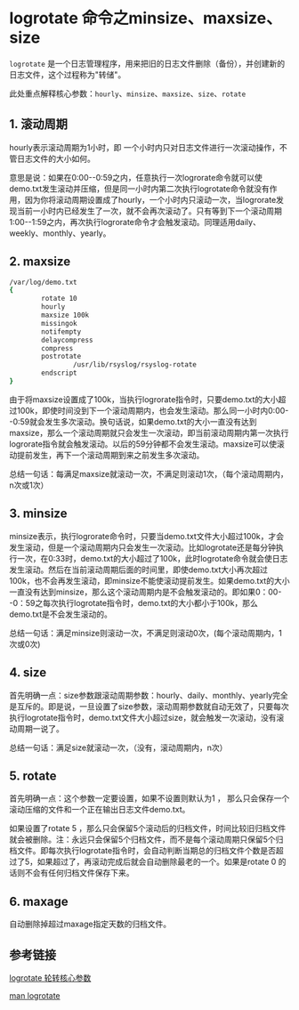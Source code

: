 # logrotate 命令之minsize、maxsize、size

`logrotate` 是一个日志管理程序，用来把旧的日志文件删除（备份），并创建新的日志文件，这个过程称为"转储"。

此处重点解释核心参数：`hourly`、`minsize`、`maxsize`、`size`、`rotate`

## 1. 滚动周期

hourly表示滚动周期为1小时，即 一个小时内只对日志文件进行一次滚动操作，不管日志文件的大小如何。

意思是说：如果在0:00--0:59之内，任意执行一次logrorate命令就可以使demo.txt发生滚动并压缩，但是同一小时内第二次执行logrotate命令就没有作用，因为你将滚动周期设置成了hourly，一个小时内只滚动一次，当logrorate发现当前一小时内已经发生了一次，就不会再次滚动了。只有等到下一个滚动周期1:00--1:59之内，再次执行logrorate命令才会触发滚动。同理适用daily、weekly、monthly、yearly。


## 2. maxsize

```bash
/var/log/demo.txt
{
        rotate 10
        hourly
        maxsize 100k
        missingok
        notifempty
        delaycompress
        compress
        postrotate
                /usr/lib/rsyslog/rsyslog-rotate
        endscript
}
```



由于将maxsize设置成了100k，当执行logrorate指令时，只要demo.txt的大小超过100k，即使时间没到下一个滚动周期内，也会发生滚动。那么同一小时内0:00--0:59就会发生多次滚动。换句话说，如果demo.txt的大小一直没有达到maxsize，那么一个滚动周期就只会发生一次滚动，即当前滚动周期内第一次执行logrorate指令就会触发滚动。以后的59分钟都不会发生滚动。maxsize可以使滚动提前发生，再下一个滚动周期到来之前发生多次滚动。

总结一句话：每满足maxsize就滚动一次，不满足则滚动1次，（每个滚动周期内，n次或1次）



## 3. minsize

minsize表示，执行logrorate命令时，只要当demo.txt文件大小超过100k，才会发生滚动，但是一个滚动周期内只会发生一次滚动。比如logrotate还是每分钟执行一次，在0:33时，demo.txt的大小超过了100k，此时logrotate命令就会使日志发生滚动。然后在当前滚动周期后面的时间里，即使demo.txt大小再次超过100k，也不会再发生滚动，即minsize不能使滚动提前发生。如果demo.txt的大小一直没有达到minsize，那么这个滚动周期内是不会触发滚动的。即如果0：00--0：59之每次执行logrotate指令时，demo.txt的大小都小于100k，那么demo.txt是不会发生滚动的。


总结一句话：满足minsize则滚动一次，不满足则滚动0次，(每个滚动周期内，1次或0次)



## 4. size



首先明确一点：size参数跟滚动周期参数：hourly、daily、monthly、yearly完全是互斥的。即是说，一旦设置了size参数，滚动周期参数就自动无效了，只要每次执行logrotate指令时，demo.txt文件大小超过size，就会触发一次滚动，没有滚动周期一说了。

总结一句话：满足size就滚动一次，（没有，滚动周期内，n次）


## 5. rotate

首先明确一点：这个参数一定要设置，如果不设置则默认为1 ， 那么只会保存一个滚动压缩的文件和一个正在输出日志文件demo.txt。

如果设置了rotate 5 ，那么只会保留5个滚动后的归档文件，时间比较旧归档文件就会被删除。注：永远只会保留5个归档文件，而不是每个滚动周期只保留5个归档文件。即每次执行logrotate指令时，会自动判断当期总的归档文件个数是否超过了5，如果超过了，再滚动完成后就会自动删除最老的一个。如果是rotate 0 的话则不会有任何归档文件保存下来。

## 6. maxage

自动删除掉超过maxage指定天数的归档文件。



## 参考链接

[logrotate 轮转核心参数](https://blog.csdn.net/sinat_36358653/article/details/107390349)

[man logrotate](https://linux.die.net/man/8/logrotate)
